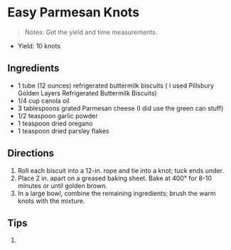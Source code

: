 [1]: http://realmomkitchen.com/609/easy-parmesan-knots/

Easy Parmesan Knots
==========
> Notes: Get the yield and time measurements.

+ Yield: 10 knots

Ingredients
---------
+ 1 tube (12 ounces) refrigerated buttermilk biscuits ( I used Pillsbury Golden Layers Refrigerated Buttermilk Biscuits)
+ 1/4 cup canola oil
+ 3 tablespoons grated Parmesan cheese (I did use the green can stuff)
+ 1/2 teaspoon garlic powder
+ 1 teaspoon dried oregano
+ 1 teaspoon dried parsley flakes

Directions
---------
1. Roll each biscuit into a 12-in. rope and tie into a knot; tuck ends under.
2. Place 2 in. apart on a greased baking sheet. Bake at 400° for 8-10 minutes or until golden brown.
3. In a large bowl, combine the remaining ingredients; brush the warm knots with the mixture.

Tips
----------
1.